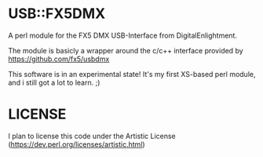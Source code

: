# USB::FX5DMX

A perl module for the FX5 DMX USB-Interface from DigitalEnlightment.

The module is basicly a wrapper around the c/c++ interface provided by https://github.com/fx5/usbdmx

This software is in an experimental state! It's my first XS-based perl module, and i still got a lot to learn. ;)

# LICENSE

I plan to license this code under the Artistic License (https://dev.perl.org/licenses/artistic.html)
